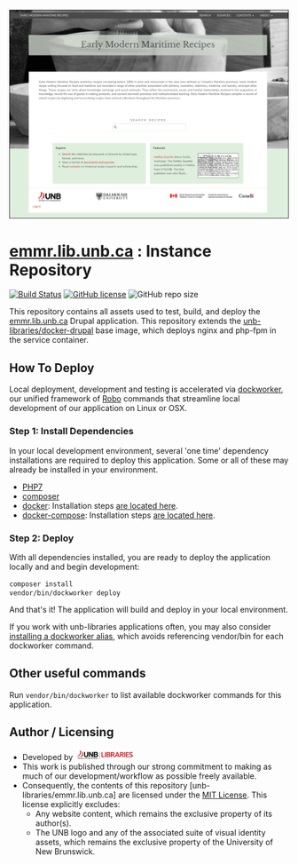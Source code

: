 ![emmr.lib.unb.ca screenshot](https://github.com/unb-libraries/emmr.lib.unb.ca/raw/prod/.dockworker/screenshot.png "emmr.lib.unb.ca screenshot")
# [emmr.lib.unb.ca](https://emmr.lib.unb.ca/) : Instance Repository
[![Build Status](https://travis-ci.com/unb-libraries/emmr.lib.unb.ca.svg?branch=prod)](https://travis-ci.com/unb-libraries/emmr.lib.unb.ca) [![GitHub license](https://img.shields.io/github/license/unb-libraries/emmr.lib.unb.ca)](https://github.com/unb-libraries/emmr.lib.unb.ca/blob/dev/LICENSE) ![GitHub repo size](https://img.shields.io/github/repo-size/unb-libraries/emmr.lib.unb.ca)

This repository contains all assets used to test, build, and deploy the [emmr.lib.unb.ca](https://emmr.lib.unb.ca) Drupal application. This repository extends the [unb-libraries/docker-drupal](https://github.com/unb-libraries/docker-drupal) base image, which deploys nginx and php-fpm in the service container.

## How To Deploy
Local deployment, development and testing is accelerated via [dockworker](https://github.com/unb-libraries/dockworker), our unified framework of [Robo](https://robo.li/) commands that streamline local development of our application on Linux or OSX.

### Step 1: Install Dependencies
In your local development environment, several 'one time' dependency installations are required to deploy this application. Some or all of these may already be installed in your environment.

* [PHP7](https://php.org/)
* [composer](https://getcomposer.org/)
* [docker](https://www.docker.com): Installation steps [are located here](https://docs.docker.com/install/).
* [docker-compose](https://docs.docker.com/compose/): Installation steps [are located here](https://docs.docker.com/compose/install/).

### Step 2: Deploy
With all dependencies installed, you are ready to deploy the application locally and and begin development:

```
composer install
vendor/bin/dockworker deploy
```

And that's it! The application will build and deploy in your local environment.

If you work with unb-libraries applications often, you may also consider [installing a dockworker alias](https://gist.github.com/JacobSanford/1448fece856be371060d0f16ccb1b194), which avoids referencing vendor/bin for each dockworker command.

## Other useful commands
Run ```vendor/bin/dockworker``` to list available dockworker commands for this application.

## Author / Licensing
- Developed by [![UNB Libraries](https://github.com/unb-libraries/assets/raw/master/unblibbadge.png "UNB Libraries")](https://lib.unb.ca/)
- This work is published through our strong commitment to making as much of our development/workflow as possible freely available.
- Consequently, the contents of this repository [unb-libraries/emmr.lib.unb.ca] are licensed under the [MIT License](http://opensource.org/licenses/mit-license.html). This license explicitly excludes:
   - Any website content, which remains the exclusive property of its author(s).
   - The UNB logo and any of the associated suite of visual identity assets, which remains the exclusive property of the University of New Brunswick.
